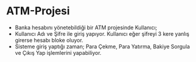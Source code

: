 # ATM-Projesi
-  Banka hesabını yönetebildiği bir ATM projesinde Kullanıcı;
-  Kullanıcı Adı ve Şifre ile giriş yapıyor. Kullanıcı eğer şifreyi 3 kere yanlış girerse hesabı bloke oluyor.
-  Sisteme giriş yaptığı zaman; Para Çekme, Para Yatırma, Bakiye Sorgula ve Çıkış Yap işlemlerini yapabiliyor.
